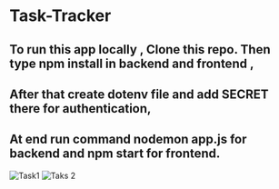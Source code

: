 # Task-Tracker
## To run this app locally , Clone this repo. Then type npm install in backend and frontend ,
## After that create dotenv file and add SECRET there for authentication,
## At end run command nodemon app.js for backend and npm start for frontend.
![Task1](https://github.com/arifszl/Task-Tracker/assets/95836858/5e63f632-a14b-4c39-9ec5-142cd8416827)
![Taks 2](https://github.com/arifszl/Task-Tracker/assets/95836858/d6d6b1d2-f53f-4f8e-a6bb-712442d5db09)
